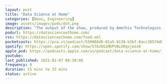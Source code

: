 ```yaml
---
layout: post
title: "Data Science at Home"
categories: [News, Engineering]
image: assets/images/pods/dsh.png
description: "The output of the show, produced by Amethix Technologies is the weekly episodes explaining the latest and most relevant finding in machine learning and artificial intelligence, interviewing researchers and influential scientists in the field."
podurl: https://datascienceathome.com/
rss: https://datascienceathome.com/feed.xml
pocketcasts: https://pca.st/podcast/559088d0-01a5-0138-b5bf-0acc26574db2
spotify: https://open.spotify.com/show/57AJ6GiMDPVBLGRqvjeoz6
apple_pod: https://podcasts.apple.com/us/podcast/data-science-at-home/id1069871378
youtube:
last_published: 2021-02-07 08:30:06
frequency: 9
duration: 15 mins to 33 mins
status: active
---
```

